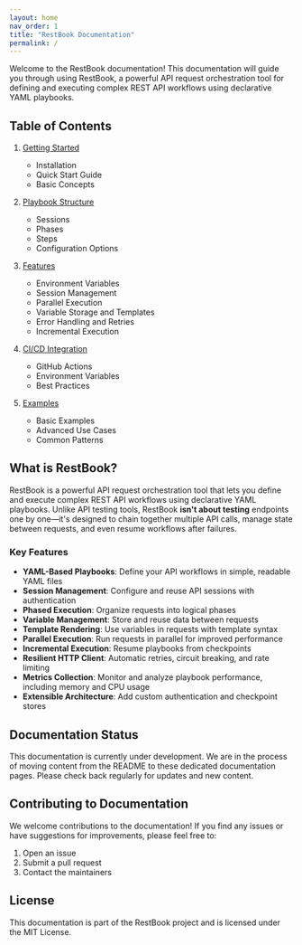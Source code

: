 ```yaml
---
layout: home
nav_order: 1
title: "RestBook Documentation"
permalink: /
---
```


Welcome to the RestBook documentation! This documentation will guide you through using RestBook, a powerful API request orchestration tool for defining and executing complex REST API workflows using declarative YAML playbooks.

## Table of Contents

1. [Getting Started](./getting-started.md)
   - Installation
   - Quick Start Guide
   - Basic Concepts

2. [Playbook Structure](./playbook-structure.md)
   - Sessions
   - Phases
   - Steps
   - Configuration Options

3. [Features](./features.md)
   - Environment Variables
   - Session Management
   - Parallel Execution
   - Variable Storage and Templates
   - Error Handling and Retries
   - Incremental Execution

4. [CI/CD Integration](./ci-cd.md)
   - GitHub Actions
   - Environment Variables
   - Best Practices

5. [Examples](./examples.md)
   - Basic Examples
   - Advanced Use Cases
   - Common Patterns

## What is RestBook?

RestBook is a powerful API request orchestration tool that lets you define and execute complex REST API workflows using declarative YAML playbooks. Unlike API testing tools, RestBook **isn't about testing** endpoints one by one—it's designed to chain together multiple API calls, manage state between requests, and even resume workflows after failures.

### Key Features

- **YAML-Based Playbooks**: Define your API workflows in simple, readable YAML files
- **Session Management**: Configure and reuse API sessions with authentication
- **Phased Execution**: Organize requests into logical phases
- **Variable Management**: Store and reuse data between requests
- **Template Rendering**: Use variables in requests with template syntax
- **Parallel Execution**: Run requests in parallel for improved performance
- **Incremental Execution**: Resume playbooks from checkpoints
- **Resilient HTTP Client**: Automatic retries, circuit breaking, and rate limiting
- **Metrics Collection**: Monitor and analyze playbook performance, including memory and CPU usage
- **Extensible Architecture**: Add custom authentication and checkpoint stores

## Documentation Status

This documentation is currently under development. We are in the process of moving content from the README to these dedicated documentation pages. Please check back regularly for updates and new content.

## Contributing to Documentation

We welcome contributions to the documentation! If you find any issues or have suggestions for improvements, please feel free to:

1. Open an issue
2. Submit a pull request
3. Contact the maintainers

## License

This documentation is part of the RestBook project and is licensed under the MIT License. 